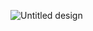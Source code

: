 ![Untitled design](https://github.com/user-attachments/assets/0bad2171-b305-49bd-97ad-8f98942132cc)
